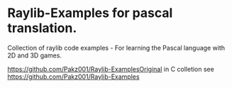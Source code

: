 # Raylib-Examples for pascal translation.
Collection of raylib code examples - For learning the Pascal language with 2D and 3D games.

https://github.com/Pakz001/Raylib-ExamplesOriginal in C colletion see https://github.com/Pakz001/Raylib-Examples
